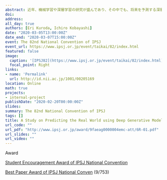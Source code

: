 ```yaml
---
abstract: 近年、機械学習や深層学習の研究が盛んであり、その中でも、将来を予測する深層学習モデルの開発が注目されている。先行研究としてTD-VAE[Gregor+,18]などが挙げられ、可能世界予測を実現している。一方でヒトの大脳皮質で行われていると言われている予測符号化を模したPredNet[Lotter+,16]も開発されている。本研究では、ヒト脳内で行われている予測のモデルを双方のモデルを融合することにより、新しいモデルを構築し提案する。
doi: 
address:
all_day: true
authors: [Eri Kuroda, Ichiro Kobayashi]
date: "2020-03-05T13:00:00Z"
date_end: "2020-03-07T15:00:00Z"
event: The 82nd National Convention of IPSJ
event_url: https://www.ipsj.or.jp/event/taikai/82/index.html
featured: false
image: 
  caption: '[IPSJ82](https://www.ipsj.or.jp/event/taikai/82/index.html)'
  focal_point: Right
links: 
- name: 'Permalink'
  url: http://id.nii.ac.jp/1001/00205169
location: Online
math: true
projects:
- internal-project
publishDate: "2020-02-20T00:00:00Z"
slides: 
summary: The 82nd National Convention of IPSJ
tags: []
title: A Study on Predicting the Real World using Deep Generative Models
url_code: ""
url_pdf: "http://www.ipsj.or.jp/award/9faeag0000004emc-att/6R-01.pdf"
url_slides: ""
url_video: ""
---
```

Award

[Student Encouragement Award of IPSJ National Convention](http://www.ipsj.or.jp/award/taikaigakusei.html)

[Best Paper Award of IPSJ National Conven](https://www.ipsj.or.jp/award/taikaiyusyu.html#anc1) (9/753)